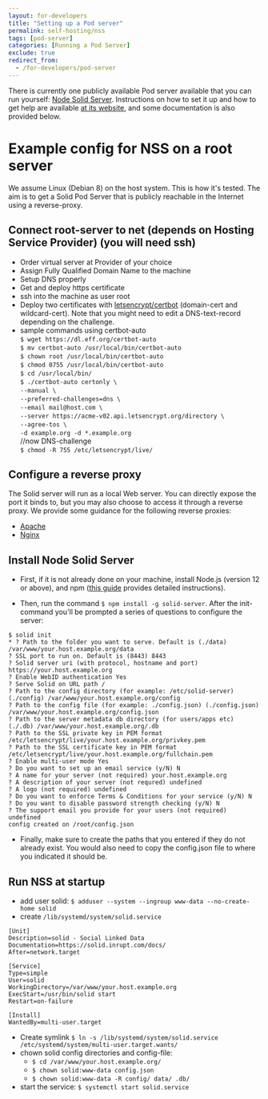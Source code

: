 ```yaml
---
layout: for-developers
title: "Setting up a Pod server"
permalink: self-hosting/nss
tags: [pod-server]
categories: [Running a Pod Server]
exclude: true
redirect_from:
  - /for-developers/pod-server
---
```


There is currently one publicly available Pod server available that you can run yourself: [Node Solid Server](https://github.com/solid/node-solid-server). Instructions on how to set it up and how to get help are available [at its website](https://github.com/solid/node-solid-server), and some documentation is also provided below.

# Example config for NSS on a root server

We assume Linux (Debian 8) on the host system. This is how it's tested. The aim is to get a Solid Pod Server that is publicly reachable in the Internet using a reverse-proxy.<br />

## Connect root-server to net (depends on Hosting Service Provider) (you will need ssh)<br />

* Order virtual server at Provider of your choice
* Assign Fully Qualified Domain Name to the machine
* Setup DNS properly
* Get and deploy https certificate
* ssh into the machine as user root
* Deploy two certificates with [letsencrypt/certbot](https://letsencrypt.org/) (domain-cert and wildcard-cert). Note that you might need to edit a DNS-text-record depending on the challenge.
* sample commands using certbot-auto<br />
`$ wget https://dl.eff.org/certbot-auto`<br />
`$ mv certbot-auto /usr/local/bin/certbot-auto`<br />
`$ chown root /usr/local/bin/certbot-auto`<br />
`$ chmod 0755 /usr/local/bin/certbot-auto`<br />
`$ cd /usr/local/bin/`<br />
`$ ./certbot-auto certonly \`<br />
`--manual \`<br />
`--preferred-challenges=dns \`<br />
`--email mail@host.com \`<br />
`--server https://acme-v02.api.letsencrypt.org/directory \`<br />
`--agree-tos \`<br />
`-d example.org -d *.example.org`<br />
//now DNS-challenge<br />
`$ chmod -R 755 /etc/letsencrypt/live/`<br />

## Configure a reverse proxy

The Solid server will run as a local Web server. You can directly expose the port it binds to, but you may also choose to access it through a reverse proxy. We provide some guidance for the following reverse proxies:
- [Apache](/for-developers/pod-server/apache)
- [Nginx](/for-developers/pod-server/nginx)

## Install Node Solid Server

- First, if it is not already done on your machine, install Node.js (version 12 or above), and npm ([this guide](https://tecadmin.net/install-latest-nodejs-npm-on-debian/) provides detailed instructions). 

- Then, run the command `$ npm install -g solid-server`. After the init-command you'll be prompted a series of questions to configure the server:

```
$ solid init
* ? Path to the folder you want to serve. Default is (./data) /var/www/your.host.example.org/data
? SSL port to run on. Default is (8443) 8443
? Solid server uri (with protocol, hostname and port) https://your.host.example.org
? Enable WebID authentication Yes
? Serve Solid on URL path /
? Path to the config directory (for example: /etc/solid-server) (./config) /var/www/your.host.example.org/config
? Path to the config file (for example: ./config.json) (./config.json) /var/www/your.host.example.org/config.json
? Path to the server metadata db directory (for users/apps etc) (./.db) /var/www/your.host.example.org/.db
? Path to the SSL private key in PEM format /etc/letsencrypt/live/your.host.example.org/privkey.pem
? Path to the SSL certificate key in PEM format /etc/letsencrypt/live/your.host.example.org/fullchain.pem
? Enable multi-user mode Yes
? Do you want to set up an email service (y/N) N
? A name for your server (not required) your.host.example.org
? A description of your server (not requred) undefined
? A logo (not required) undefined
? Do you want to enforce Terms & Conditions for your service (y/N) N
? Do you want to disable password strength checking (y/N) N
? The support email you provide for your users (not required) undefined
config created on /root/config.json
```

- Finally, make sure to create the paths that you entered if they do not already exist. You would also need to copy the config.json file to where you indicated it should be.

## Run NSS at startup

- add user solid: `$ adduser --system --ingroup www-data --no-create-home solid`
- create `/lib/systemd/system/solid.service`

```config
[Unit]
Description=solid - Social Linked Data
Documentation=https://solid.inrupt.com/docs/
After=network.target

[Service]
Type=simple
User=solid
WorkingDirectory=/var/www/your.host.example.org
ExecStart=/usr/bin/solid start
Restart=on-failure

[Install]
WantedBy=multi-user.target
```

- Create symlink `$ ln -s /lib/systemd/system/solid.service /etc/systemd/system/multi-user.target.wants/`
- chown solid config directories and config-file: 
    - `$ cd /var/www/your.host.example.org/`
    - `$ chown solid:www-data config.json`
    - `$ chown solid:www-data -R config/ data/ .db/`
- start the service:  `$ systemctl start solid.service`

